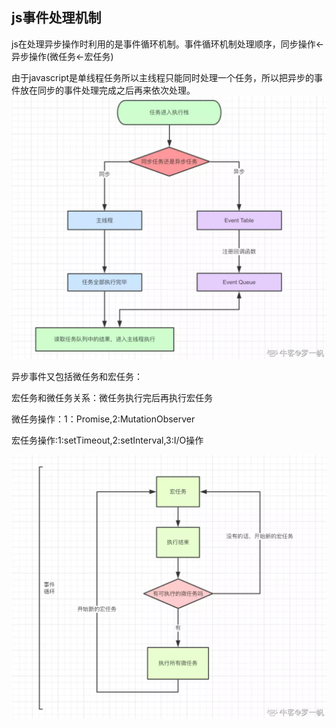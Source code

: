 ## js事件处理机制
js在处理异步操作时利用的是事件循环机制。事件循环机制处理顺序，同步操作<-异步操作(微任务<-宏任务)

由于javascript是单线程任务所以主线程只能同时处理一个任务，所以把异步的事件放在同步的事件处理完成之后再来依次处理。
![alt 属性文本](img/同步异步执行机制.png)

异步事件又包括微任务和宏任务：

宏任务和微任务关系：微任务执行完后再执行宏任务

微任务操作：1：Promise,2:MutationObserver

宏任务操作:1:setTimeout,2:setInterval,3:I/O操作

![alt 属性文本](img/宏任务和微任务.png)